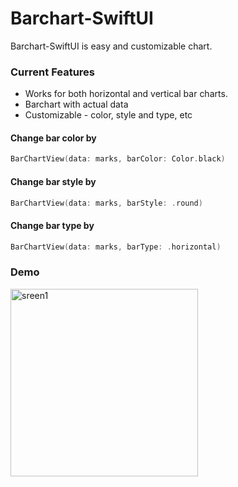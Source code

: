 # Barchart-SwiftUI
Barchart-SwiftUI is easy and customizable chart. 

### Current Features
- Works for both horizontal and vertical bar charts.
- Barchart with actual data
- Customizable - color, style and type, etc

#### Change bar color by
```swift
BarChartView(data: marks, barColor: Color.black)
```

#### Change bar style by
```swift
BarChartView(data: marks, barStyle: .round)
```

#### Change bar type by
```swift
BarChartView(data: marks, barType: .horizontal)
```
### Demo
<img width="300" alt="sreen1" src=https://github.com/sparkouttech/Barchart-SwiftUI/blob/master/Barchart-SwiftUI/Images/barchart.mov>
